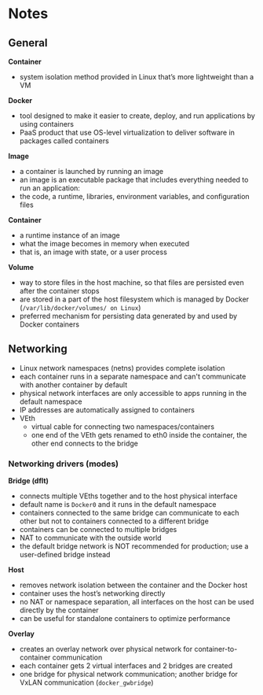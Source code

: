 # Notes

## General
**Container**
- system isolation method provided in Linux that’s more lightweight than a VM

**Docker**
- tool designed to make it easier to create, deploy, and run applications by using containers
- PaaS product that use OS-level virtualization to deliver software in packages called containers

**Image**
- a container is launched by running an image
- an image is an executable package that includes everything needed to run an application:
- the code, a runtime, libraries, environment variables, and configuration files

**Container**
- a runtime instance of an image
- what the image becomes in memory when executed
- that is, an image with state, or a user process

**Volume**
- way to store files in the host machine, so that files are persisted even after the container stops
- are stored in a part of the host filesystem which is managed by Docker (`/var/lib/docker/volumes/ on Linux`)
- preferred mechanism for persisting data generated by and used by Docker containers


## Networking
- Linux network namespaces (netns) provides complete isolation 
- each container runs in a separate namespace and can't communicate with another container by default
- physical network interfaces are only accessible to apps running in the default namespace
- IP addresses are automatically assigned to containers
- VEth				
  - virtual cable for connecting two namespaces/containers
  - one end of the VEth gets renamed to eth0 inside the container, the other end connects to the bridge

### Networking drivers (modes)
**Bridge (dflt)**		
- connects multiple VEths together and to the host physical interface
- default name is `Docker0` and it runs in the default namespace
- containers connected to the same bridge can communicate to each other but not to containers connected to a different bridge
- containers can be connected to multiple bridges
- NAT to communicate with the outside world
- the default bridge network is NOT recommended for production; use a user-defined bridge instead

**Host**			
- removes network isolation between the container and the Docker host
- container uses the host’s networking directly
- no NAT or namespace separation, all interfaces on the host can be used directly by the container
- can be useful for standalone containers to optimize performance

**Overlay**			
- creates an overlay network over physical network for container-to-container communication
- each container gets 2 virtual interfaces and 2 bridges are created
- one bridge for physical network communication; another bridge for VxLAN communication (`docker_gwbridge`)
